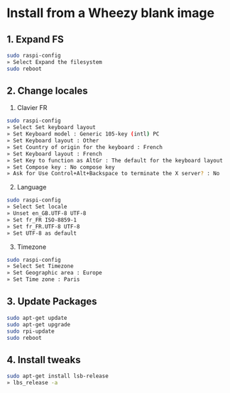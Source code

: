 # Install from a Wheezy blank image

## 1. Expand FS
```bash
sudo raspi-config
» Select Expand the filesystem
sudo reboot
```

## 2. Change locales

1. Clavier FR
```bash
sudo raspi-config
» Select Set keyboard layout
» Set Keyboard model : Generic 105-key (intl) PC
» Set Keyboard layout : Other
» Set Country of origin for the keyboard : French
» Set Keyboard layout : French
» Set Key to function as AltGr : The default for the keyboard layout
» Set Compose key : No compose key
» Ask for Use Control+Alt+Backspace to terminate the X server? : No
```

2. Language
```bash
sudo raspi-config
» Select Set locale
» Unset en_GB.UTF-8 UTF-8
» Set fr_FR ISO-8859-1
» Set fr_FR.UTF-8 UTF-8
» Set UTF-8 as default
```

3. Timezone
```bash
sudo raspi-config
» Select Set Timezone
» Set Geographic area : Europe
» Set Time zone : Paris
```

## 3. Update Packages
```bash
sudo apt-get update
sudo apt-get upgrade
sudo rpi-update
sudo reboot
```

## 4. Install tweaks
```bash
sudo apt-get install lsb-release
» lbs_release -a
```


